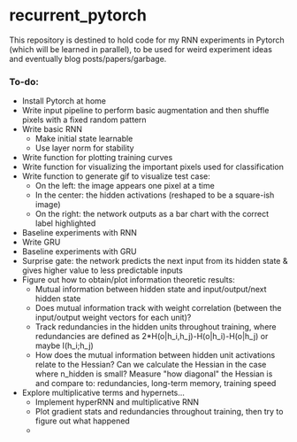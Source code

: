 # recurrent_pytorch
This repository is destined to hold code for my RNN experiments in Pytorch (which will be learned in parallel), to be used for weird experiment ideas and eventually blog posts/papers/garbage.

### To-do:
* Install Pytorch at home
* Write input pipeline to perform basic augmentation and then shuffle pixels with a fixed random pattern
* Write basic RNN
  * Make initial state learnable
  * Use layer norm for stability
* Write function for plotting training curves
* Write function for visualizing the important pixels used for classification
* Write function to generate gif to visualize test case:
  * On the left: the image appears one pixel at a time
  * In the center: the hidden activations (reshaped to be a square-ish image)
  * On the right: the network outputs as a bar chart with the correct label highlighted
* Baseline experiments with RNN
* Write GRU
* Baseline experiments with GRU
* Surprise gate: the network predicts the next input from its hidden state & gives higher value to less predictable inputs
* Figure out how to obtain/plot information theoretic results:
  * Mutual information between hidden state and input/output/next hidden state
  * Does mutual information track with weight correlation (between the input/output weight vectors for each unit)?
  * Track redundancies in the hidden units throughout training, where redundancies are defined as 2*H(o|h_i,h_j)-H(o|h_i)-H(o|h_j) or maybe I(h_i;h_j)
  * How does the mutual information between hidden unit activations relate to the Hessian? Can we calculate the Hessian in the case where n_hidden is small? Measure "how diagonal" the Hessian is and compare to: redundancies, long-term memory, training speed
* Explore multiplicative terms and hypernets...
  * Implement hyperRNN and multiplicative RNN
  * Plot gradient stats and redundancies throughout training, then try to figure out what happened
  * 
